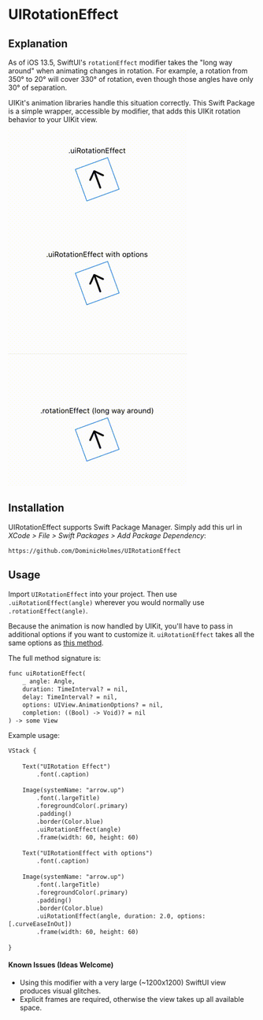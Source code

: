 # UIRotationEffect

## Explanation

As of iOS 13.5, SwiftUI's `rotationEffect` modifier takes the "long way around" when animating changes in rotation. For example, a rotation from 350° to 20° will cover 330° of rotation, even though those angles have only 30° of separation.

UIKit's animation libraries handle this situation correctly. This Swift Package is a simple wrapper, accessible by modifier, that adds this UIKit rotation behavior to your UIKit view.

![](example.gif)

## Installation
UIRotationEffect supports Swift Package Manager. Simply add this url in *XCode > File > Swift Packages > Add Package Dependency*:

```
https://github.com/DominicHolmes/UIRotationEffect
```

## Usage
Import `UIRotationEffect` into your project. Then use `.uiRotationEffect(angle)` wherever you would normally use `.rotationEffect(angle)`.

Because the animation is now handled by UIKit, you'll have to pass in additional options if you want to customize it. `uiRotationEffect` takes all the same options as [this method](https://developer.apple.com/documentation/uikit/uiview/1622451-animate). 

The full method signature is:
```
func uiRotationEffect(
    _ angle: Angle, 
    duration: TimeInterval? = nil, 
    delay: TimeInterval? = nil, 
    options: UIView.AnimationOptions? = nil, 
    completion: ((Bool) -> Void)? = nil
) -> some View
```

Example usage:
```
VStack {

    Text("UIRotation Effect")
        .font(.caption)

    Image(systemName: "arrow.up")
        .font(.largeTitle)
        .foregroundColor(.primary)
        .padding()
        .border(Color.blue)
        .uiRotationEffect(angle)
        .frame(width: 60, height: 60)

    Text("UIRotationEffect with options")
        .font(.caption)

    Image(systemName: "arrow.up")
        .font(.largeTitle)
        .foregroundColor(.primary)
        .padding()
        .border(Color.blue)
        .uiRotationEffect(angle, duration: 2.0, options: [.curveEaseInOut])
        .frame(width: 60, height: 60)

}
```

#### Known Issues (Ideas Welcome)
* Using this modifier with a very large (~1200x1200) SwiftUI view produces visual glitches.
* Explicit frames are required, otherwise the view takes up all available space.